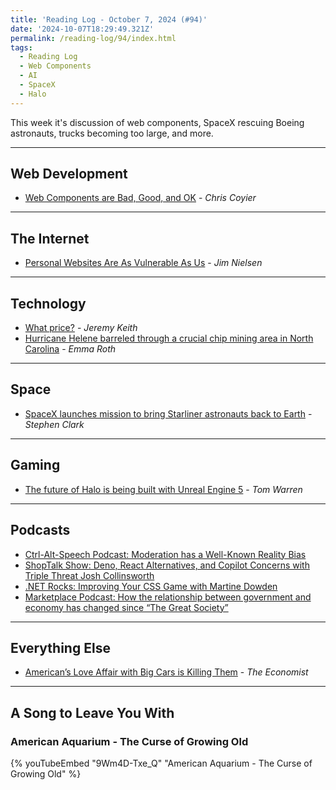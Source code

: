 ```yaml
---
title: 'Reading Log - October 7, 2024 (#94)'
date: '2024-10-07T18:29:49.321Z'
permalink: /reading-log/94/index.html
tags:
  - Reading Log
  - Web Components
  - AI
  - SpaceX
  - Halo
---
```


This week it's discussion of web components, SpaceX rescuing Boeing astronauts, trucks becoming too large, and more.
<!-- excerpt -->

---

## Web Development

- [Web Components are Bad, Good, and OK](https://frontendmasters.com/blog/web-components-are-bad-good-and-ok/) - *Chris Coyier*

---

## The Internet

- [Personal Websites Are As Vulnerable As Us](https://blog.jim-nielsen.com/2024/personal-website-vulnerability/) - *Jim Nielsen*

---

## Technology

- [What price?](https://adactio.com/journal/21405) - *Jeremy Keith*
- [Hurricane Helene barreled through a crucial chip mining area in North Carolina](https://www.theverge.com/2024/9/30/24258333/hurricane-helene-quartz-chip-mining-north-carolina-spruce-pine) - *Emma Roth*

---

## Space

- [SpaceX launches mission to bring Starliner astronauts back to Earth](https://arstechnica.com/space/2024/09/spacex-set-to-launch-mission-to-bring-starliner-astronauts-back-to-earth/) - *Stephen Clark*

---

## Gaming

- [The future of Halo is being built with Unreal Engine 5](https://www.theverge.com/2024/10/7/24264129/halo-unreal-engine-5-halo-studios-announcement) - *Tom Warren*

---

## Podcasts

- [Ctrl-Alt-Speech Podcast: Moderation has a Well-Known Reality Bias](https://podcast.ctrlaltspeech.com/2315966/episodes/15871215-moderation-has-a-well-known-reality-bias)
- [ShopTalk Show: Deno, React Alternatives, and Copilot Concerns with Triple Threat Josh Collinsworth](https://shoptalkshow.com/603/)
- [.NET Rocks: Improving Your CSS Game with Martine Dowden](https://www.dotnetrocks.com/details/1885)
- [Marketplace Podcast: How the relationship between government and economy has changed since “The Great Society”](https://www.marketplace.org/2024/10/02/how-the-relationship-between-government-and-economy-has-changed-since-the-great-society/)

---

## Everything Else

- [American’s Love Affair with Big Cars is Killing Them](https://www.economist.com/interactive/united-states/2024/08/31/americans-love-affair-with-big-cars-is-killing-them) - *The Economist*

---

## A Song to Leave You With

### American Aquarium - The Curse of Growing Old

{% youTubeEmbed "9Wm4D-Txe_Q" "American Aquarium - The Curse of Growing Old" %}


